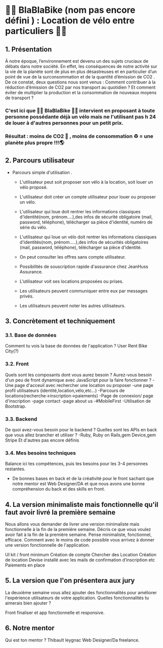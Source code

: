 # :biking_man:  BlaBlaBike (nom pas encore défini ) : Location de vélo entre particuliers  :biking_woman:

## 1. Présentation

À notre époque, l’environnement est devenu un des sujets cruciaux de débats dans notre société. 
En effet, les conséquences de notre activité sur la vie de la planète sont de plus en plus désastreuses et en particulier d’un point de vue de la  surconsommation et de la quantité d’émission de CO2 . 
De ce constat, deux questions nous sont venus : Comment contribuer à la réduction d’émission de CO2 par nos transport au quotidien ?
Et comment éviter de multiplier la production et la consommation de nouveaux moyens de transport ?

### C'est ici que :biking_man: BlaBlaBike :biking_woman: intervient en proposant à toute personne possédante déjà un vélo mais ne l'utilisant pas h 24 de louer à d'autres personnes pour un petit prix.
### Résultat : moins de CO2 :no_entry_sign: , moins de consommation :recycle: = une planète plus propre !!!:earth_americas:

## 2. Parcours utilisateur

* Parcours simple d'utilisation . 

  * L'utilisateur peut soit proposer son vélo à la location, soit louer un vélo proposé.

  * L'utilisateur doit créer un compte utilisateur pour louer ou proposer un 	vélo.

  * L'utilisateur qui loue doit rentrer les informations classiques d'identité(nom, prénom....),des infos de sécurité obligatoire (mail, password, téléphone), télécharger sa pièce d'identité, numéro de série du vélo.

  * L'utilisateur qui loue un vélo doit rentrer les informations classiques d'identités(nom, prénom.....),des infos de sécurités obligatoires (mail, password, téléphone), télécharger sa pièce d'identité.	

  * On peut consulter les offres sans compte utilisateur.	

  * Possibilités de souscription rapide d'assurance chez JeanHuss Assurance.	

  * L’utilisateur voit ses locations proposées ou prises.

  * Les utilisateurs peuvent communiquer entre eux par messages privés.

  * Les utilisateurs peuvent noter les autres utilisateurs.

## 3. Concrètement et techniquement

### 3.1. Base de données
Comment tu vois la base de données de l'application ?
User
Rent 
Bike
City(?)

### 3.2. Front
Quels sont les composants dont vous aurez besoin ? Aurez-vous besoin d'un peu de front dynamique avec JavaScript pour la faire fonctionner ? 
-Une page d'acceuil avec rechercher une location ou proposer
-une page profil utilisateurs (identité,location,vélo,etc...)
-Parcours de locations(recherche->inscription->paiements)
-Page de connexion/ page d'inscription
-page contact 
-page about us 
-#MobileFirst
-Utilisation de Bootstrap.


### 3.3. Backend
De quoi avez-vous besoin pour le backend ? Quelles sont les APIs en back que vous allez brancher et utiliser ?
-Ruby, Ruby on Rails,gem Device,gem Stripe
Et d'autres pas encore définis 

### 3.4. Mes besoins techniques
Balance ici tes compétences, puis tes besoins pour les 3-4 personnes restantes.
- De bonnes bases en back et de la créativité pour le front sachant que notre mentor est Web Designer/DA et que nous avons une bonne compréhension du back et des skills en front.

## 4. La version minimaliste mais fonctionnelle qu'il faut avoir livré la première semaine
Nous allons vous demander de livrer une version minimaliste mais fonctionnelle à la fin de la première semaine. Décris ce que vous voulez avoir fait à la fin de la première semaine. Pense minimaliste, fonctionnel, efficace. Comment avec le moins de code possible vous arrivez à donner une version fonctionnelle de l'application. 

UI kit / front minimum 
Création de compte
Chercher des Location
Création de location
Devise installé avec les mails de confirmation d’inscription etc
Paiements en place 



## 5. La version que l'on présentera aux jury
La deuxième semaine vous allez ajouter des fonctionnalités pour améliorer l'expérience utilisateurs de votre application. Quelles fonctionnalités tu aimerais bien ajouter ?

Front finaliser et app fonctionnelle et responsive.


## 6. Notre mentor
Qui est ton mentor ?
Thibault leygnac Web Designer/Da freelance.
